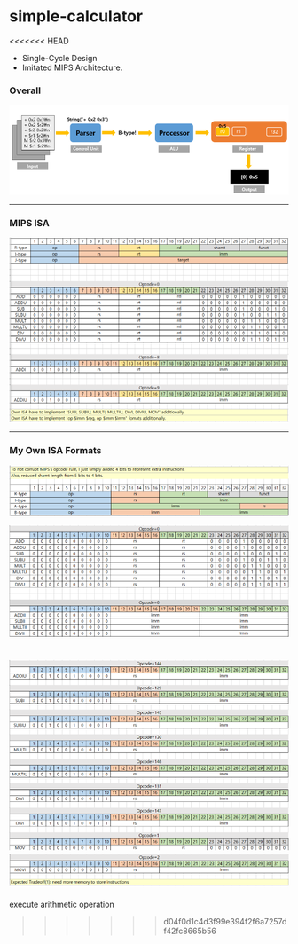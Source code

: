 # simple-calculator
<<<<<<< HEAD

- Single-Cycle Design
- Imitated MIPS Architecture.

### Overall
![img.png](assets/img.png)

---

### MIPS ISA
![img.png](img.png)

---

### My Own ISA Formats
![img_1.png](assets/img_1.png)

![img_2.png](assets/img_2.png)

![img_3.png](assets/img_3.png)
![img_4.png](assets/img_4.png)
=======
execute arithmetic operation
>>>>>>> d04f0d1c4d3f99e394f2f6a7257df42fc8665b56
